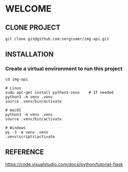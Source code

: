 # WELCOME

## CLONE PROJECT

```
git clone git@github.com:sergioamr/img-api.git
```

## INSTALLATION

### Create a virtual environment to run this project

```
cd img-api

# Linux
sudo apt-get install python3-venv    # If needed
python3 -m venv .venv
source .venv/bin/activate

# macOS
python3 -m venv .venv
source .venv/bin/activate

# Windows
py -3 -m venv .venv
.venv\scripts\activate
```

## REFERENCE
https://code.visualstudio.com/docs/python/tutorial-flask